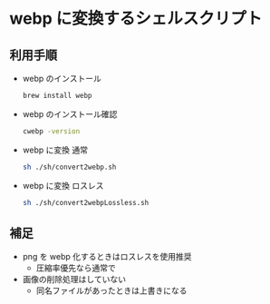 # webp に変換するシェルスクリプト

## 利用手順

- webp のインストール

  ```zsh
  brew install webp
  ```

- webp のインストール確認

  ```zsh
  cwebp -version
  ```

- webp に変換 通常

  ```zsh
  sh ./sh/convert2webp.sh
  ```

- webp に変換 ロスレス
  ```zsh
  sh ./sh/convert2webpLossless.sh
  ```

## 補足

- png を webp 化するときはロスレスを使用推奨
  - 圧縮率優先なら通常で
- 画像の削除処理はしていない
  - 同名ファイルがあったときは上書きになる
